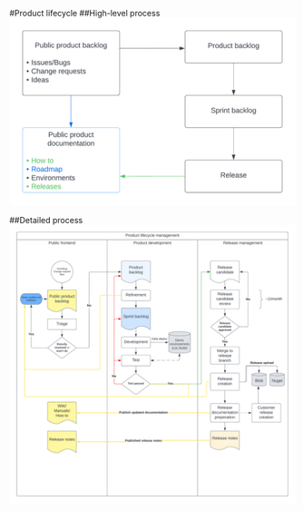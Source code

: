 #Product lifecycle
##High-level process
![](ProdLifecycleHL.png)

##Detailed process
![](ProdLifecycleDetailed.png)